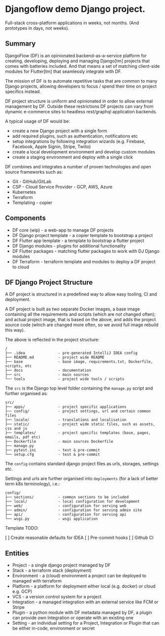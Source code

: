 # Djangoflow demo Django project.

Full-stack cross-platform applications in weeks, not months. (And prototypes in days, not weeks).

## Summary

DjangoFlow (DF) is an opinionated backend-as-a-service platform for creating, developing, deploying
and managing Django[tm] projects that comes with batteries included. And that means a set of matching
client-side modules for Flutter[tm] that seamlessly integrate with DF.

The mission of DF is to automate repetitive tasks that are common to many Django projects,
allowing developers to focus / spend their time on project specifics instead.

DF project structure is uniform and opinionated in order to allow external management by DF.
Outside these restrictions DF projects can vary from dynamic e-commerce sites to headless
rest/graphql application backends.

A typical usage of DF would be:

- create a new Django project with a single form
- add required plugins, such as authentication, notifications etc
- setup integrations by following integration wizards (e.g. Firebase, Facebook, Apple Signin, Stripe, Twilio)
- create a local development environment and develop custom modules
- create a staging environment and deploy with a single click

DF combines and integrates a number of proven technologies and open source frameworks such as:

- Git - GitHub/GitLab
- CSP - Cloud Service Provider - GCP, AWS, Azure
- Kubernetes
- Terraform
- Templating - copier

## Components

- DF core (wip) - a web-app to manage DF projects
- DF Django project template - a copier template to bootstrap a project
- DF Flutter app template - a template to bootstrap a flutter project
- DF Django modules - plugins for additional functionality
- DF Flutter packages - matching flutter packages to work with DJ Django modules
- DF Terraform - terraform template and modules to deploy a DF project to cloud

## DF Django Project Structure

A DF project is structured in a predefined way to allow easy tooling, CI and deployment.

A DF project is built as two separate Docker images, a base image containing all the requirements and scripts (which
are not changed often); and actual project image, that is based on the above, and adds the project source code (which
are changed more often, so we avoid full image rebuild this way).

The above is reflected in the project structure:
```
/
├── .idea               - pre-generated IntelliJ IDEA config
├── README.md           - project wide README
├── base                - base image, requirements.txt, Dockerfile, scripts, etc
├── docs                - documentation
├── src                 - main sources
└── tools               - project wide tools / scripts
```

The `src` is the Django top level folder containing the `manage.py` script and further organised as:

```
src/
├── apps/               - project specific applications
├── config/             - project settings, url and certain common files
├── locale/             - translations and localisation
├── static/             - project wide static files, such as assets, css and js
├── templates/          - project specific templates (base, pages, emails, pdf etc)
├── Dockerfile          - main sources Dockerfile
├── manage.py
├── pytest.ini          - test & pre-commit
└── setup.cfg           - test & pre-commit
```

The  `config` contains standard django project files as urls, storages, settings etc.

Settings and urls are further organised into `deployments` (for a lack of better term k8s terminology), i.e.:

```
config/
├── sections/           - common sections to be included
├── local/              - local configuration for development
├── web/                - configuration for serving web
├── admin/              - configuration for serving admin site
├── api/                - configuration for serving api
└── wsgi.py             - wsgi application
```


Template TODO:

[ ] Create reasonable defaults for IDEA
[ ] Pre-commit hooks
[ ] Github CI


## Entities

- Project - a single django project managed by DF
- Stack - a terraform stack (deployment)
- Environment - a (cloud) environment a project can be deployed to managed with terraform
- Platform - a platform for deployment either local (e.g. docker) or cloud e.g. GCP)
- VCS - a version control system for a project
- Integration - a managed integration with an external service like FCM or Stripe
- Plugin - a python module with DF metadata managed by DF, a plugin can provide own Integration or operate with an existing one
- Setting - an individual setting for a Project, Integration or Plugin that can be either in-code, environment or secret
